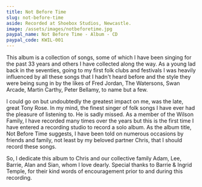 ```yaml
---
title: Not Before Time
slug: not-before-time
aside: Recorded at Shoebox Studios, Newcastle.
image: /assets/images/notbeforetime.jpg
paypal_name: Not Before Time - Album - CD
paypal_code: KWIL-001
---
```

This album is a collection of songs, some of which I have been singing for the past
33 years and others I have collected along the way. As a young lad back in the seventies,
going to my first folk clubs and festivals I was heavily influenced by all these songs
that I hadn't heard before and the style they were being sung in by the likes of Fred
Jordan, The Watersons, Swan Arcade, Martin Carthy, Peter Bellamy, to name but a few.

I could go on but undoubtedly the greatest impact on me, was the late, great Tony Rose. In my
mind, the finest singer of folk songs I have ever had the pleasure of listening to. He is sadly
missed. As a member of the Wilson Family, I have recorded many times over the years but this is
the first time I have entered a recording studio to record a solo album. As the album title, Not
Before Time suggests, I have been told on numerous occasions by friends and family, not least by
my beloved partner Chris, that I should record these songs.

So, I dedicate this album to Chris and our collective family Adam, Lee, Barrie, Alan and Sian,
whom I love dearly. Special thanks to Barrie & Ingrid Temple, for their kind words of encouragement
prior to and during this recording.
